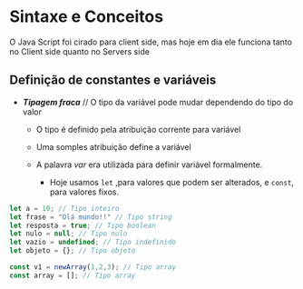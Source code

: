 # Sintaxe e Conceitos

O Java Script foi cirado para client side, mas hoje em dia ele funciona tanto no Client side quanto no Servers side

## Definição de constantes e variáveis

- ***Tipagem fraca*** // O tipo da variável pode mudar dependendo do tipo do valor
    - O tipo é definido pela atribuição corrente para variável

    - Uma somples atribuição define a variável

    - A palavra *var* era utilizada para definir variável formalmente.
        
        - Hoje usamos ``let`` ,para valores que podem ser alterados, e `const`, para valores fixos.


```js
let a = 10; // Tipo inteiro
let frase = "Olá mundo!!" // Tipo string
let resposta = true; // Tipo boolean
let nulo = null; // Tipo nulo
let vazio = undefined; // Tipo indefinido
let objeto = {}; // Tipo objeto

const v1 = newArray(1,2,3); // Tipo array
const array = []; // Tipo array

``` 